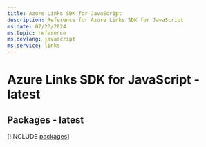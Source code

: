 ```yaml
---
title: Azure Links SDK for JavaScript
description: Reference for Azure Links SDK for JavaScript
ms.date: 07/23/2024
ms.topic: reference
ms.devlang: javascript
ms.service: links
---
```

# Azure Links SDK for JavaScript - latest
## Packages - latest
[!INCLUDE [packages](links-index.md)]